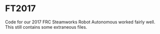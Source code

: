 # FT2017
Code for our 2017 FRC Steamworks Robot
Autonomous worked fairly well. This still contains some extraneous files.
